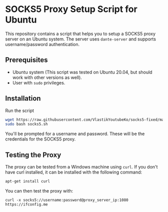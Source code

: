 # SOCKS5 Proxy Setup Script for Ubuntu

This repository contains a script that helps you to setup a SOCKS5 proxy server on an Ubuntu system. The server uses `dante-server` and supports username/password authentication.

## Prerequisites

- Ubuntu system (This script was tested on Ubuntu 20.04, but should work with other versions as well).
- User with `sudo` privileges.

## Installation
Run the script
```bash
wget https://raw.githubusercontent.com/VlastikYoutubeKo/socks5-fixed/main/socks5.sh
sudo bash socks5.sh
```

You'll be prompted for a username and password. These will be the credentials for the SOCKS5 proxy.


## Testing the Proxy
The proxy can be tested from a Windows machine using `curl`. If you don't have curl installed, it can be installed with the following command:
```bash
apt-get install curl
```

You can then test the proxy with:
```
curl -x socks5://username:password@proxy_server_ip:1080 https://ifconfig.me
```
